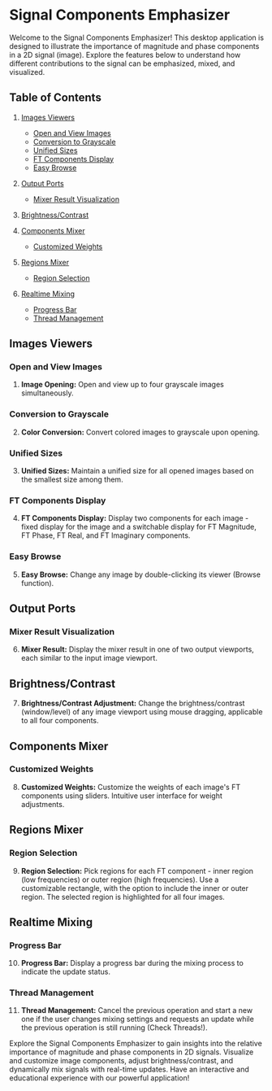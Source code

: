 # Signal Components Emphasizer

Welcome to the Signal Components Emphasizer! This desktop application is designed to illustrate the importance of magnitude and phase components in a 2D signal (image). Explore the features below to understand how different contributions to the signal can be emphasized, mixed, and visualized.

## Table of Contents

1. [Images Viewers](#images-viewers)
   - [Open and View Images](#open-and-view-images)
   - [Conversion to Grayscale](#conversion-to-grayscale)
   - [Unified Sizes](#unified-sizes)
   - [FT Components Display](#ft-components-display)
   - [Easy Browse](#easy-browse)

2. [Output Ports](#output-ports)
   - [Mixer Result Visualization](#mixer-result-visualization)

3. [Brightness/Contrast](#brightness-contrast)

4. [Components Mixer](#components-mixer)
   - [Customized Weights](#customized-weights)

5. [Regions Mixer](#regions-mixer)
   - [Region Selection](#region-selection)

6. [Realtime Mixing](#realtime-mixing)
   - [Progress Bar](#progress-bar)
   - [Thread Management](#thread-management)

## Images Viewers

### Open and View Images

1. **Image Opening:** Open and view up to four grayscale images simultaneously.

### Conversion to Grayscale

2. **Color Conversion:** Convert colored images to grayscale upon opening.

### Unified Sizes

3. **Unified Sizes:** Maintain a unified size for all opened images based on the smallest size among them.

### FT Components Display

4. **FT Components Display:** Display two components for each image - fixed display for the image and a switchable display for FT Magnitude, FT Phase, FT Real, and FT Imaginary components.

### Easy Browse

5. **Easy Browse:** Change any image by double-clicking its viewer (Browse function).

## Output Ports

### Mixer Result Visualization

6. **Mixer Result:** Display the mixer result in one of two output viewports, each similar to the input image viewport.

## Brightness/Contrast

7. **Brightness/Contrast Adjustment:** Change the brightness/contrast (window/level) of any image viewport using mouse dragging, applicable to all four components.

## Components Mixer

### Customized Weights

8. **Customized Weights:** Customize the weights of each image's FT components using sliders. Intuitive user interface for weight adjustments.

## Regions Mixer

### Region Selection

9. **Region Selection:** Pick regions for each FT component - inner region (low frequencies) or outer region (high frequencies). Use a customizable rectangle, with the option to include the inner or outer region. The selected region is highlighted for all four images.

## Realtime Mixing

### Progress Bar

10. **Progress Bar:** Display a progress bar during the mixing process to indicate the update status.

### Thread Management

11. **Thread Management:** Cancel the previous operation and start a new one if the user changes mixing settings and requests an update while the previous operation is still running (Check Threads!).

Explore the Signal Components Emphasizer to gain insights into the relative importance of magnitude and phase components in 2D signals. Visualize and customize image components, adjust brightness/contrast, and dynamically mix signals with real-time updates. Have an interactive and educational experience with our powerful application!